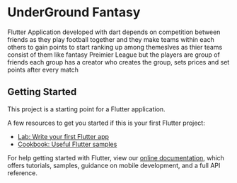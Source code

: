 # UnderGround Fantasy

Flutter Application developed with dart depends on competition between friends as they play football together and they make teams within each others to gain points to start ranking up among themeslves as thier teams consist of them like fantasy Preimier League but the players are group of friends each group has a creator who creates the group, sets prices and set points after every match 

## Getting Started

This project is a starting point for a Flutter application.

A few resources to get you started if this is your first Flutter project:

- [Lab: Write your first Flutter app](https://flutter.dev/docs/get-started/codelab)
- [Cookbook: Useful Flutter samples](https://flutter.dev/docs/cookbook)

For help getting started with Flutter, view our
[online documentation](https://flutter.dev/docs), which offers tutorials,
samples, guidance on mobile development, and a full API reference.
